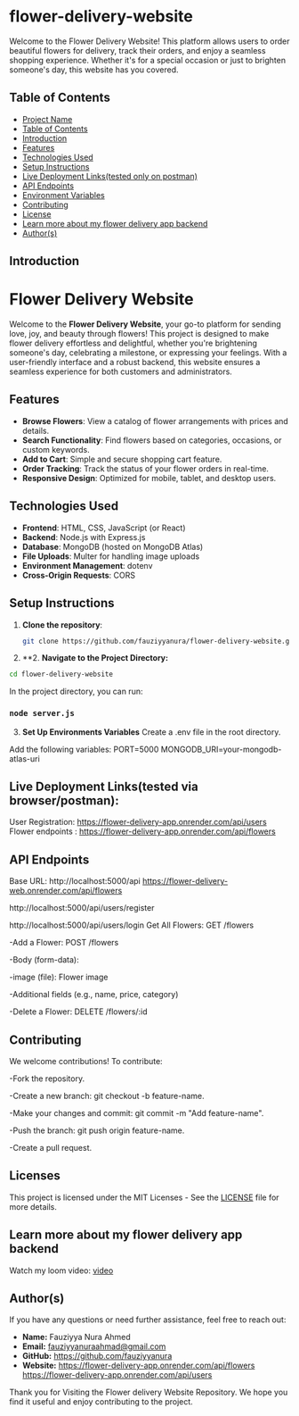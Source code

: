 # flower-delivery-website

Welcome to the Flower Delivery Website! This platform allows users to order beautiful flowers for delivery, track their orders, and enjoy a seamless shopping experience. Whether it's for a special occasion or just to brighten someone's day, this website has you covered.


## Table of Contents
- [Project Name](#Project-Name)
- [Table of Contents](#Table-of-Contents)
- [Introduction](#Introduction)
- [Features](#features)
- [Technologies Used](#technologies-used)
- [Setup Instructions](#setup-instructions)
- [Live Deployment Links(tested only on postman)](#Live-Deployment-Links(tested-only-on-postman))
- [API Endpoints](#api-endpoints)
- [Environment Variables](#environment-variables)
- [Contributing](#contributing)
- [License](#license)
- [Learn more about my flower delivery app backend](#Learn-more-about-my-flower-delivery-app-backend)
- [Author(s)](#authors)

## Introduction
#  Flower Delivery Website

Welcome to the **Flower Delivery Website**, your go-to platform for sending love, joy, and beauty through flowers! This project is designed to make flower delivery effortless and delightful, whether you're brightening someone's day, celebrating a milestone, or expressing your feelings. With a user-friendly interface and a robust backend, this website ensures a seamless experience for both customers and administrators.

## Features
- **Browse Flowers**: View a catalog of flower arrangements with prices and details.
- **Search Functionality**: Find flowers based on categories, occasions, or custom keywords.
- **Add to Cart**: Simple and secure shopping cart feature.
- **Order Tracking**: Track the status of your flower orders in real-time.
- **Responsive Design**: Optimized for mobile, tablet, and desktop users.

## Technologies Used
- **Frontend**: HTML, CSS, JavaScript (or React)
- **Backend**: Node.js with Express.js
- **Database**: MongoDB (hosted on MongoDB Atlas)
- **File Uploads**: Multer for handling image uploads
- **Environment Management**: dotenv
- **Cross-Origin Requests**: CORS

## Setup Instructions
1. **Clone the repository**:
   ```sh
   git clone https://github.com/fauziyyanura/flower-delivery-website.git

   ```

2. **2\. **Navigate to the Project Directory:**

```sh
cd flower-delivery-website

```
In the project directory, you can run:

### `node server.js`


3. **Set Up Environments Variables**
Create a .env file in the root directory.

Add the following variables:
PORT=5000
MONGODB_URI=your-mongodb-atlas-uri


## Live Deployment Links(tested via browser/postman):

User Registration: https://flower-delivery-app.onrender.com/api/users
Flower endpoints : https://flower-delivery-app.onrender.com/api/flowers


## API Endpoints
Base URL: http://localhost:5000/api
 https://flower-delivery-web.onrender.com/api/flowers

 http://localhost:5000/api/users/register

 http://localhost:5000/api/users/login
Get All Flowers: GET /flowers

-Add a Flower: POST /flowers

-Body (form-data):

-image (file): Flower image

-Additional fields (e.g., name, price, category)

-Delete a Flower: DELETE /flowers/:id

## Contributing
We welcome contributions! To contribute:

-Fork the repository.

-Create a new branch: git checkout -b feature-name.

-Make your changes and commit: git commit -m "Add feature-name".

-Push the branch: git push origin feature-name.

-Create a pull request.

## Licenses
This project is licensed under the MIT Licenses - See the [LICENSE](LICENSE) file for more details.

## Learn more about my flower delivery app backend
Watch my loom video: [video](https://www.loom.com/share/d3e613179fa44f31b0f9551f0a1fa174?sid=d8223c08-29b8-41bd-9729-7092e4421e53)


## Author(s)
If you have any questions or need further assistance, feel free to reach out:
- **Name:** Fauziyya Nura Ahmed
- **Email:** fauziyyanuraahmad@gmail.com
- **GitHub:** https://github.com/fauziyyanura
- **Website:** https://flower-delivery-app.onrender.com/api/flowers
                https://flower-delivery-app.onrender.com/api/users



Thank you for Visiting the Flower delivery Website Repository. We hope you find it useful and enjoy contributing to the project.



